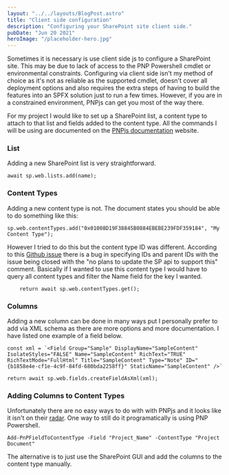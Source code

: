 ```yaml
---
layout: "../../layouts/BlogPost.astro"
title: "Client side configuration"
description: "Configuring your SharePoint site client side."
pubDate: "Jun 20 2021"
heroImage: "/placeholder-hero.jpg"
---
```


Sometimes it is necessary is use client side js to configure a SharePoint site. This may be due to lack of access to the PNP Powershell cmdlet or environmental constraints. Configuring via client side isn't my method of choice as it's not as reliable as the supported cmdlet, doesn't cover all deployment options and also requires the extra steps of having to build the features into an SPFX solution just to run a few times. However, if you are in a constrained environment, PNPjs can get you most of the way there.

For my project I would like to set up a SharePoint list, a content type to attach to that list and fields added to the content type. All the commands I will be using are documented on the [PNPjs documentation](https://pnp.github.io/pnpjs/sp/lists/) website.

### List

Adding a new SharePoint list is very straightforward.

    await sp.web.lists.add(name);
    

### Content Types

Adding a new content type is not. The document states you should be able to do something like this:

    sp.web.contentTypes.add("0x01008D19F38845B0884EBEBE239FDF359184", "My Content Type");
    

However I tried to do this but the content type ID was different. According to this [Github issue](https://github.com/pnp/pnpjs/issues/457) there is a bug in specifying IDs and parent IDs with the issue being closed with the "no plans to update the SP api to support this" comment. Basically if I wanted to use this content type I would have to query all content types and filter the Name field for the key I wanted.

        return await sp.web.contentTypes.get();
    

### Columns

Adding a new column can be done in many ways put I personally prefer to add via XML schema as there are more options and more documentation. I have listed one example of a field below.

    const xml = `<Field Group="Sample" DisplayName="SampleContent" IsolateStyles="FALSE" Name="SampleContent" RichText="TRUE" RichTextMode="FullHtml" Title="SampleContent" Type="Note" ID="{b1858e4e-cf1e-4c9f-84fd-680bda2258ff}" StaticName="SampleContent" />`
    
    return await sp.web.fields.createFieldAsXml(xml);
    

### Adding Columns to Content Types

Unfortunately there are no easy ways to do with with PNPjs and it looks like it isn't on their [radar](https://github.com/SharePoint/PnP-JS-Core/issues/290). One way to still do it programatically is using PNP Powershell.

    Add-PnPFieldToContentType -Field "Project_Name" -ContentType "Project Document"
    

The alternative is to just use the SharePoint GUI and add the columns to the content type manually.
